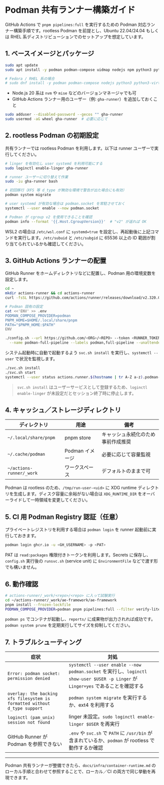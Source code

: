 # Podman 共有ランナー構築ガイド

GitHub Actions で `pnpm pipelines:full` を実行するための Podman 対応ランナー構築手順です。rootless Podman を前提とし、Ubuntu 22.04/24.04 もしくは RHEL 系ディストリビューションでのセットアップを想定しています。

## 1. ベースイメージとパッケージ

```bash
sudo apt update
sudo apt install -y podman podman-compose uidmap nodejs npm python3 python3-venv

# Fedora / RHEL 系の場合
# sudo dnf install -y podman podman-compose nodejs python3 python3-virtualenv
```

- Node.js 20 系は `nvm` や `mise` などのバージョンマネージャでも可
- GitHub Actions ランナー用のユーザー（例: `gha-runner`）を追加しておくこと

```bash
sudo adduser --disabled-password --gecos "" gha-runner
sudo usermod -aG wheel gha-runner  # 必要に応じて
```

## 2. rootless Podman の初期設定

共有ランナーでは rootless Podman を利用します。以下は runner ユーザーで実行してください。

```bash
# linger を有効化し user systemd を利用可能にする
sudo loginctl enable-linger gha-runner

# runner ユーザーに切り替えて作業
sudo -iu gha-runner bash

# 初回移行（XFS 等 d_type が無効な環境で警告が出た場合にも有効）
podman system migrate

# user systemd が有効な場合は podman.socket を常駐させておく
systemctl --user enable --now podman.socket

# Podman が cgroup v2 を使用できることを確認
podman info --format '{{.Host.CgroupVersion}}'  # "v2" が返れば OK
```

WSL2 の場合は `/etc/wsl.conf` に `systemd=true` を設定し、再起動後に上記コマンドを実行します。`/etc/subuid` と `/etc/subgid` に 65536 以上の ID 範囲が割り当てられているかも確認してください。

## 3. GitHub Actions ランナーの配置

GitHub Runner をホームディレクトリなどに配置し、Podman 用の環境変数を設定します。

```bash
cd ~
mkdir actions-runner && cd actions-runner
curl -fsSL https://github.com/actions/runner/releases/download/v2.320.0/actions-runner-linux-x64-2.320.0.tar.gz | tar xzf -

# Podman 固有の設定
cat <<'ENV' >> .env
PODMAN_COMPOSE_PROVIDER=podman
PNPM_HOME=$HOME/.local/share/pnpm
PATH="$PNPM_HOME:$PATH"
ENV

./config.sh --url https://github.com/<ORG>/<REPO> --token <RUNNER_TOKEN> \
  --name podman-full-pipeline --labels podman,full-pipeline --unattended
```

システム起動時に自動で起動するよう `svc.sh install` を実行し、`systemctl --user` で状況を監視します。

```bash
./svc.sh install
./svc.sh start
systemctl --user status actions.runner.$(hostname | tr A-Z a-z).podman-full-pipeline.service
```

> `svc.sh install` はユーザーサービスとして登録するため、`loginctl enable-linger` が未設定だとセッション終了時に停止します。

## 4. キャッシュ／ストレージディレクトリ

| ディレクトリ | 用途 | 備考 |
|--------------|------|------|
| `~/.local/share/pnpm` | pnpm store | キャッシュ永続化のため事前作成推奨 |
| `~/.cache/podman` | Podman イメージ | 必要に応じて容量監視 |
| `~/actions-runner/_work` | ワークスペース | デフォルトのままで可 |

Podman は rootless のため、`/tmp/run-user-<uid>` に XDG runtime ディレクトリを生成します。ディスク容量に余裕がない場合は `XDG_RUNTIME_DIR` をオーバーライドして一時領域を変更してください。

## 5. CI 用 Podman Registry 認証（任意）

プライベートレジストリを利用する場合は `podman login` を runner 起動前に実行しておきます。

```bash
podman login ghcr.io -u <GH_USERNAME> -p <PAT>
```

PAT は `read:packages` 権限付きトークンを利用します。Secrets に保存し、`config.sh` 実行後の `runsvc.sh` (service unit) に `EnvironmentFile` などで渡す形でも構いません。

## 6. 動作確認

```bash
# actions-runner/_work/<repo>/<repo> に入って試験実行
cd ~/actions-runner/_work/ae-framework/ae-framework
pnpm install --frozen-lockfile
PODMAN_COMPOSE_PROVIDER=podman pnpm pipelines:full --filter verify-lite
```

`podman ps` でコンテナが起動し、`reports/` に成果物が出力されれば成功です。`podman system prune` を定期実行してサイズを抑制してください。

## 7. トラブルシューティング

| 症状 | 対処 |
|------|------|
| `Error: podman socket: permission denied` | `systemctl --user enable --now podman.socket` を実行し、`loginctl show-user $USER -p Linger` が `Linger=yes` であることを確認する |
| `overlay: the backing xfs filesystem is formatted without d_type support` | `podman system migrate` を実行するか、ext4 を利用する | 
| `loginctl (pam_unix) session not found` | linger 未設定。`sudo loginctl enable-linger $USER` を再実行 |
| GitHub Runner が Podman を参照できない | `.env` や `svc.sh` で `PATH` に `/usr/bin` が含まれているか、`podman` が rootless で動作するか確認 |

---

Podman 共有ランナーが整備できたら、`docs/infra/container-runtime.md` のローカル手順と合わせて参照することで、ローカル／CI の両方で同じ挙動を再現できます。
